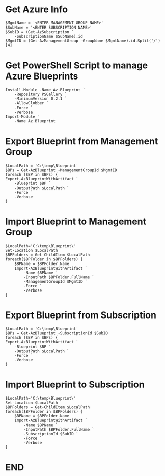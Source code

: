 **Get Azure  Info**
============================
    $MgmtName = '<ENTER MANAGEMENT GROUP NAME>'
    $SubName = '<ENTER SUBSCRIPTION NAME>'
    $SubID = (Get-AzSubscription `
        -SubscriptionName $SubName).id
    $MgmtID = (Get-AzManagementGroup -GroupName $MgmtName).id.Split('/')[4]


**Get PowerShell Script to manage Azure Blueprints**
============================
	Install-Module -Name Az.Blueprint `
	    -Repository PSGallery `
	    -MinimumVersion 0.2.1 `
	    -AllowClobber `
	    -Force `
	    -Verbose
	Import-Module `
	    -Name Az.Blueprint


**Export Blueprint from Management Group**
============================
    $LocalPath = 'C:\temp\Blueprint'
    $BPs = Get-AzBlueprint -ManagementGroupId $MgmtID
    foreach ($BP in $BPs) {    
    Export-AzBlueprintWithArtifact `
        -Blueprint $BP `
        -OutputPath $LocalPath `
        -Force `
        -Verbose
    }


**Import Blueprint to Management Group**
============================
    $LocalPath='C:\temp\Blueprint\'
    Set-Location $LocalPath
    $BPFolders = Get-ChildItem $LocalPath
    foreach($BPFolder in $BPFolders) {
        $BPName = $BPFolder.Name
        Import-AzBlueprintWithArtifact `
            -Name $BPName `
            -InputPath $BPFolder.FullName `
            -ManagementGroupId $MgmtID `
            -Force `
            -Verbose
    }
	
	
**Export Blueprint from Subscription**
============================
    $LocalPath = 'C:\temp\Blueprint'
    $BPs = Get-AzBlueprint -SubscriptionId $SubID
    foreach ($BP in $BPs) {    
    Export-AzBlueprintWithArtifact `
        -Blueprint $BP `
        -OutputPath $LocalPath `
        -Force `
        -Verbose
    }


**Import Blueprint to Subscription**
============================
    $LocalPath='C:\temp\Blueprint\'
    Set-Location $LocalPath
    $BPFolders = Get-ChildItem $LocalPath
    foreach($BPFolder in $BPFolders) {
        $BPName = $BPFolder.Name
        Import-AzBlueprintWithArtifact `
            -Name $BPName `
            -InputPath $BPFolder.FullName `
            -SubscriptionId $SubID `
            -Force `
            -Verbose
    }


**END**
============================
